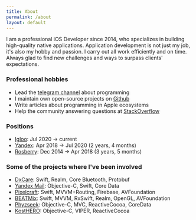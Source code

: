 ```yaml
---
title: About
permalink: /about
layout: default
---
```


I am a professional iOS Developer since 2014, who specializes in building high-quality native applications. Application development is not just my job, it's also my hobby and passion. I carry out all work efficiently and on time. Always glad to find new challenges and ways to surpass clients' expectations.

### Professional hobbies

- Lead the [telegram channel](https://t.me/readaggregator) about programming
- I maintain own open-source projects on [Github](https://github.com/otbivnoe)
- Write articles about programming in Apple ecosystems
- Help the community answering questions at [StackOverflow](https://stackoverflow.com/users/3733734/nikita-ermolenko?tab=profile)

### Positions

- [Igloo](https://support.igloo.today/dxcare): Jul 2020 → current
- [Yandex](https://www.yandex.ru/): Apr 2018 → Jul 2020 (2 years, 4 months)
- [Rosberry](https://rosberry.com/): Dec 2014 → Apr 2018 (3 years, 5 months) 

### Some of the projects where I've been involved

- [DxCare](https://apps.apple.com/us/app/dx-care/id1540765494): Swift, Realm, Core Bluetooth, Protobuf
- [Yandex Mail](https://apps.apple.com/us/app/yandex-mail-email-app/id441785419): Objective-C, Swift, Core Data
- [Pixelcraft](https://itunes.apple.com/us/app/pixelcraft-color-by-number-art/id1303437993?mt=8): Swift, MVVM+Routing, Firebase, AVFoundation
- [BEATMix](https://itunes.apple.com/us/app/beatmix/id1227356223): Swift, MVVM, RxSwift, Realm, OpenGL, AVFoundation
- [Phyzseek](https://itunes.apple.com/us/app/id1076780161?mt=8): Objective-C, MVC, ReactiveCocoa, CoreData
- [KostHERO](https://itunes.apple.com/ru/app/kosthero/id1140399629?l=en&mt=8): Objective-C, VIPER, ReactiveCocoa
